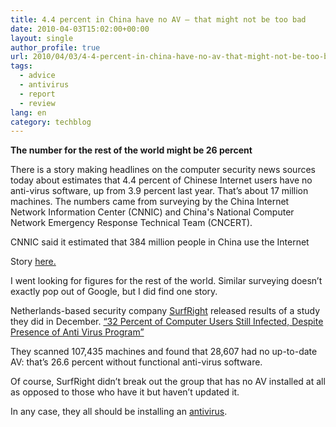 ```yaml
---
title: 4.4 percent in China have no AV – that might not be too bad
date: 2010-04-03T15:02:00+00:00
layout: single
author_profile: true
url: 2010/04/03/4-4-percent-in-china-have-no-av-that-might-not-be-too-bad/
tags:
  - advice
  - antivirus
  - report
  - review
lang: en
category: techblog
---
```

**The number for the rest of the world might be 26 percent**

There is a story making headlines on the computer security news sources today about estimates that 4.4 percent of Chinese Internet users have no anti-virus software, up from 3.9 percent last year. That’s about 17 million machines. The numbers came from surveying by the China Internet Network Information Center (CNNIC) and China's National Computer Network Emergency Response Technical Team (CNCERT).

CNNIC said it estimated that 384 million people in China use the Internet

Story [here.](http://www.pcworld.com/businesscenter/article/192994/millions_in_china_have_no_antivirus_software_survey_shows.html)

I went looking for figures for the rest of the world. Similar surveying doesn’t exactly pop out of Google, but I did find one story.

Netherlands-based security company [SurfRight](http://www.surfright.nl/en/home/) released results of a study they did in December. [“32 Percent of Computer Users Still Infected, Despite Presence of Anti Virus Program”](http://www.send2press.com/newswire/2009-12-1209-001.shtml)

They scanned 107,435 machines and found that 28,607 had no up-to-date AV: that’s 26.6 percent without functional anti-virus software.

Of course, SurfRight didn’t break out the group that has no AV installed at all as opposed to those who have it but haven’t updated it.

In any case, they all should be installing an [antivirus](http://sites.google.com/site/boelectronic/computer/security/antivirus).